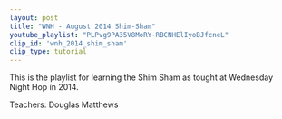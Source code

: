 ```yaml
---
layout: post
title: "WNH - August 2014 Shim-Sham"
youtube_playlist: "PLPvg9PA35V8MoRY-RBCNHElIyoBJfcneL"
clip_id: 'wnh_2014_shim_sham'
clip_type: tutorial
---
```


This is the playlist for learning the Shim Sham as tought at Wednesday Night Hop in 2014.

Teachers: Douglas Matthews
